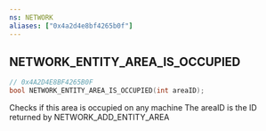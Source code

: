 ```yaml
---
ns: NETWORK
aliases: ["0x4a2d4e8bf4265b0f"]
---
```

## NETWORK_ENTITY_AREA_IS_OCCUPIED

```c
// 0x4A2D4E8BF4265B0F
bool NETWORK_ENTITY_AREA_IS_OCCUPIED(int areaID);
```

Checks if this area is occupied on any machine The areaID is the ID returned by NETWORK_ADD_ENTITY_AREA

